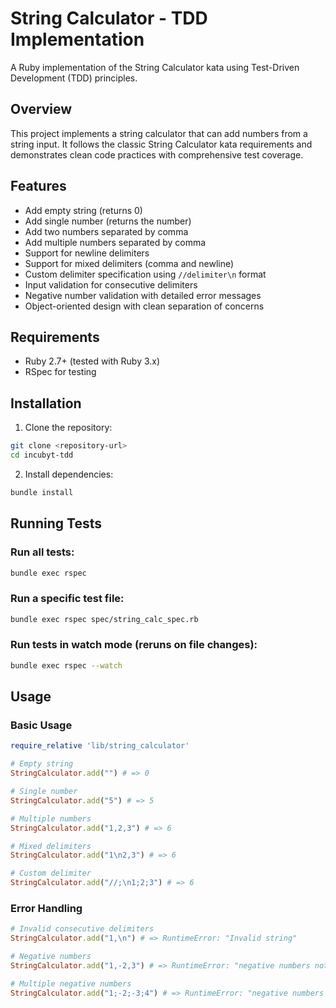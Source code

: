 # String Calculator - TDD Implementation

A Ruby implementation of the String Calculator kata using Test-Driven Development (TDD) principles.

## Overview

This project implements a string calculator that can add numbers from a string input. It follows the classic String Calculator kata requirements and demonstrates clean code practices with comprehensive test coverage.

## Features

- Add empty string (returns 0)
- Add single number (returns the number)
- Add two numbers separated by comma
- Add multiple numbers separated by comma
- Support for newline delimiters
- Support for mixed delimiters (comma and newline)
- Custom delimiter specification using `//delimiter\n` format
- Input validation for consecutive delimiters
- Negative number validation with detailed error messages
- Object-oriented design with clean separation of concerns

## Requirements

- Ruby 2.7+ (tested with Ruby 3.x)
- RSpec for testing

## Installation

1. Clone the repository:
```bash
git clone <repository-url>
cd incubyt-tdd
```

2. Install dependencies:
```bash
bundle install
```

## Running Tests

### Run all tests:
```bash
bundle exec rspec
```
### Run a specific test file:
```bash
bundle exec rspec spec/string_calc_spec.rb
```

### Run tests in watch mode (reruns on file changes):
```bash
bundle exec rspec --watch
```

## Usage

### Basic Usage

```ruby
require_relative 'lib/string_calculator'

# Empty string
StringCalculator.add("") # => 0

# Single number
StringCalculator.add("5") # => 5

# Multiple numbers
StringCalculator.add("1,2,3") # => 6

# Mixed delimiters
StringCalculator.add("1\n2,3") # => 6

# Custom delimiter
StringCalculator.add("//;\n1;2;3") # => 6
```

### Error Handling

```ruby
# Invalid consecutive delimiters
StringCalculator.add("1,\n") # => RuntimeError: "Invalid string"

# Negative numbers
StringCalculator.add("1,-2,3") # => RuntimeError: "negative numbers not allowed <-2>"

# Multiple negative numbers
StringCalculator.add("1;-2;-3;4") # => RuntimeError: "negative numbers not allowed <-2,-3>"
```